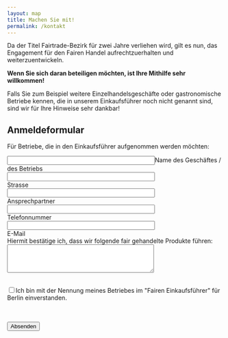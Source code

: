 ```yaml
---
layout: map
title: Machen Sie mit!
permalink: /kontakt
---
```


Da der Titel Fairtrade-Bezirk für zwei Jahre verliehen wird, gilt es nun, das Engagement für den Fairen Handel aufrechtzuerhalten und weiterzuentwickeln.

**Wenn Sie sich daran beteiligen möchten, ist Ihre Mithilfe sehr willkommen!**

Falls Sie zum Beispiel weitere Einzelhandelsgeschäfte oder gastronomische Betriebe kennen, die in unserem Einkaufsführer noch nicht genannt sind, sind wir für Ihre Hinweise sehr dankbar!

## Anmeldeformular 

Für Betriebe, die in den Einkaufsführer aufgenommen werden möchten:

<form class="form-inline" action="http://formspree.io/info@fairtradetown.berlin" method="post">
  <input type="text" class="form-custom" size="40" /><label>Name des Geschäftes / des Betriebs</label><br />
  <input type="text" class="form-custom" size="40" /><br /><label>Strasse</label><br />
  <input type="text" class="form-custom" size="40" ><br /><label>Ansprechpartner</label><br />
  <input type="tel" class="form-custom" size="40" ><br /><label>Telefonnummer</label><br />
  <input type="email" class="form-custom" size="40" name="_replyto"  /><br /><label>E-Mail</label><br />
  <label>Hiermit bestätige ich, dass wir folgende fair gehandelte Produkte führen:</label><textarea  class="form-custom" cols="40" rows="4"></textarea> <br /><br />

  <input type="checkbox" class="form-custom" /><label>Ich bin mit der Nennung meines Betriebes im "Fairen Einkaufsführer" für Berlin einverstanden.</label><br />

  <input type="hidden" name="_next" value="http://www.fairtradetown.berlin" /><br />
  <input type="hidden" name="_subject" value="Neuer Eintrag Fairer Einkaufsführer" /><br />
  <input type="submit" value="Absenden" class="btn btn-default btn-lg center-block" />
</form>
